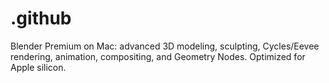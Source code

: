 # .github
Blender Premium on Mac: advanced 3D modeling, sculpting, Cycles/Eevee rendering, animation, compositing, and Geometry Nodes. Optimized for Apple silicon.
